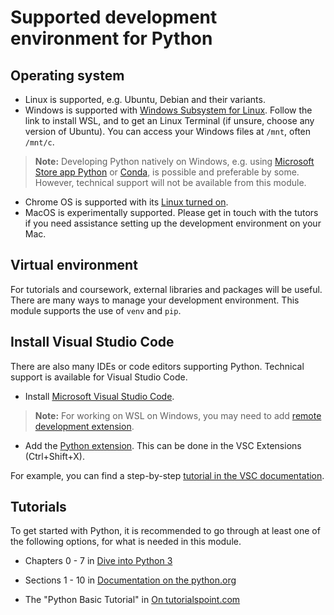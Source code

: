 # Supported development environment for Python

## Operating system
- Linux is supported, e.g. Ubuntu, Debian and their variants.
- Windows is supported with [Windows Subsystem for Linux](https://learn.microsoft.com/en-us/windows/wsl/install). Follow the link to install WSL, and to get an Linux Terminal (if unsure, choose any version of Ubuntu). You can access your Windows files at `/mnt`, often `/mnt/c`.

>**Note:** Developing Python natively on Windows, e.g. using [Microsoft Store app Python](https://docs.microsoft.com/en-us/windows/python/beginners) or [Conda](https://docs.conda.io/projects/conda/en/latest/user-guide/install/windows.html), is possible and preferable by some. However, technical support will not be available from this module. 

- Chrome OS is supported with its [Linux turned on](https://chromeos.dev/en/linux/setup).
- MacOS is experimentally supported. Please get in touch with the tutors if you need assistance setting up the development environment on your Mac.


## Virtual environment
For tutorials and coursework, external libraries and packages will be useful. There are many ways to manage your development environment. This module supports the use of `venv` and `pip`.



## Install Visual Studio Code
There are also many IDEs or code editors supporting Python. Technical support is available for Visual Studio Code.  
- Install [Microsoft Visual Studio Code](https://code.visualstudio.com/docs).  
>**Note:** For working on WSL on Windows, you may need to add [remote development extension](https://code.visualstudio.com/docs/remote/wsl).

- Add the [Python extension](https://marketplace.visualstudio.com/items?itemName=ms-python.python). This can be done in the VSC Extensions (Ctrl+Shift+X).

For example, you can find a step-by-step [tutorial in the VSC documentation](https://code.visualstudio.com/docs/python/python-tutorial).


## Tutorials
To get started with Python, it is recommended to go through at least one of the following options, for what is needed in this module.
- Chapters 0 - 7 in [Dive into Python 3](https://diveintopython3.problemsolving.io/)

- Sections 1 - 10 in [Documentation on the python.org](https://docs.python.org/3/tutorial/)

- The "Python Basic Tutorial" in [On tutorialspoint.com](https://www.tutorialspoint.com/python/index.htm)
